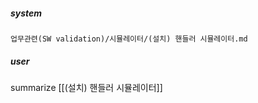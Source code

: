 ##### system
```sc-context
업무관련(SW validation)/시뮬레이터/(설치) 핸들러 시뮬레이터.md
```

##### user
summarize [[(설치) 핸들러 시뮬레이터]]